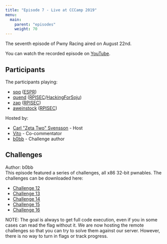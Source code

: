 ```yaml
---
title: "Episode 7 - Live at CCCamp 2019"
menu:
  main:
    parent: "episodes"
    weight: 70
---
```


The seventh episode of Pwny Racing aired on August 22nd.  

You can watch the recorded episode on [YouTube](https://www.youtube.com/watch?v=ZmrOVQEmj0g).

## Participants

The participants playing:

* [spq](https://twitter.com/spq) ([ESPR](https://ctftime.org/team/15712))
* [quend](https://twitter.com/Calaquendi44) ([RPISEC](https://ctftime.org/team/572)/[HackingForSoju](https://ctftime.org/team/3208))
* [zap](https://twitter.com/zap_rpisec) ([RPISEC](https://ctftime.org/team/572))
* [aweinstock](https://aweinstock.com/) ([RPISEC](https://ctftime.org/team/572))

Hosted by:

* [Carl "Zeta Two" Svensson](https://twitter.com/ZetaTwo) - Host
* [Vito](https://twitter.com/Vito_lbs) - Co-commentator
* [b0bb](https://twitter.com/0xb0bb) - Challenge author

## Challenges

Author: b0bb  
This episode featured a series of challenges, all x86 32-bit pwnables.
The challenges can be downloaded here:

* [Challenge 12](/challenges/chall12-dist.tgz)
* [Challenge 13](/challenges/chall13-dist.tgz)
* [Challenge 14](/challenges/chall14-dist.tgz)
* [Challenge 15](/challenges/chall15-dist.tgz)
* [Challenge 16](/challenges/chall16-dist.tgz)

NOTE: The goal is always to get full code execution, even if you in some cases can read the flag without it. We are now hosting the remote challenges so that you can try to solve them against our server. However, there is no way to turn in flags or track progress.
